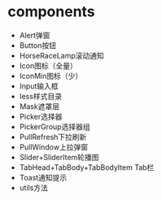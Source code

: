 # components
- Alert弹窗
- Button按钮
- HorseRaceLamp滚动通知
- Icon图标（全量）
- IconMin图标（少）
- Input输入框
- less样式目录
- Mask遮罩层
- Picker选择器
- PickerGroup选择器组
- PullRefresh下拉刷新
- PullWindow上拉弹窗
- Slider+SliderItem轮播图
- TabHead+TabBody+TabBodyItem Tab栏
- Toast通知提示
- utils方法